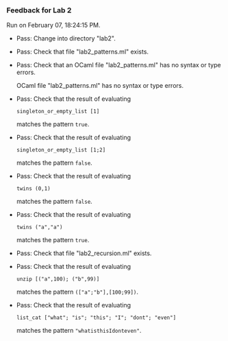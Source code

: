 ### Feedback for Lab 2

Run on February 07, 18:24:15 PM.

+ Pass: Change into directory "lab2".

+ Pass: Check that file "lab2_patterns.ml" exists.

+ Pass: Check that an OCaml file "lab2_patterns.ml" has no syntax or type errors.

    OCaml file "lab2_patterns.ml" has no syntax or type errors.



+ Pass: 
Check that the result of evaluating
   ```
   singleton_or_empty_list [1]
   ```
   matches the pattern `true`.

   




+ Pass: 
Check that the result of evaluating
   ```
   singleton_or_empty_list [1;2]
   ```
   matches the pattern `false`.

   




+ Pass: 
Check that the result of evaluating
   ```
   twins (0,1)
   ```
   matches the pattern `false`.

   




+ Pass: 
Check that the result of evaluating
   ```
   twins ("a","a")
   ```
   matches the pattern `true`.

   




+ Pass: Check that file "lab2_recursion.ml" exists.

+ Pass: 
Check that the result of evaluating
   ```
   unzip [("a",100); ("b",99)]
   ```
   matches the pattern `(["a";"b"],[100;99])`.

   




+ Pass: 
Check that the result of evaluating
   ```
   list_cat ["what"; "is"; "this"; "I"; "dont"; "even"]
   ```
   matches the pattern `"whatisthisIdonteven"`.

   




